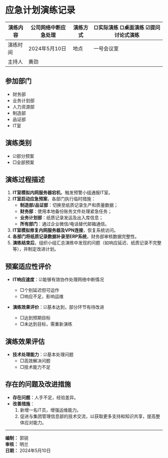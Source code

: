 # 应急计划演练记录

| 演练内容 | 公司网络中断应急处理 | 演练方式 | □实际演练 □桌面演练 ☑提问讨论式演练 |
|----------|----------------------|----------|-------------------------------------|
| 演练时间 | 2024年5月10日        | 地点     | 一号会议室                          |
| 主持人   | 黄劲                 |          |                                     |

## 参加部门
- 财务部
- 业务计划部
- 人力资源部
- 制造部
- 品证部
- IT室

## 演练类别
- ☑部分预案
- □全部预案

## 演练过程描述
1. **IT室模拟内网服务器宕机**，触发预警小组通报IT室。
2. **IT室启动应急预案**，各部门执行临时措施：
    - **制造部/品证部**：切换至纸质记录生产和质量数据；
    - **财务部**：使用本地备份账务文件处理紧急任务；
    - **业务计划部**：纸质记录发运及出入库信息；
    - **所有部门**：通过企业微信/电话替代邮箱通信。
3. **IT室模拟修复内网服务器及VPN连接**，恢复系统访问。
4. **各部门将纸质记录数据补录至ERP系统**，财务部审核数据完整性。
5. **演练结束后**，组织小组汇总演练中发现的问题（如响应延迟、纸质记录不完整等），并制定改进计划。

## 预案适应性评价
- **IT响应速度**：☑能够有效协作处理网络中断情况
    - □个别延迟但可运作
    - □响应不足，影响运维

- **演练效果评价**：☑基本达到，部分环节有待改进
    - □达到预期目标
    - □未达到目标，需重新演练

## 演练效果评估
- **技术处理能力**：☑基本处理问题
    - □高效解决问题
    - □技术能力不足

## 存在的问题及改进措施
- **存在问题**：人手不足，经验差异。
- **改善措施**：
    1. 新增一名IT员，增强运维能力。
    2. 促进与集团管理信息部的技术交流，以获取更多支持和知识共享，提高整体应对能力。

---

**编制：** 郭锐  
**审核：** 明兰  
**日期：** 2024年5月10日